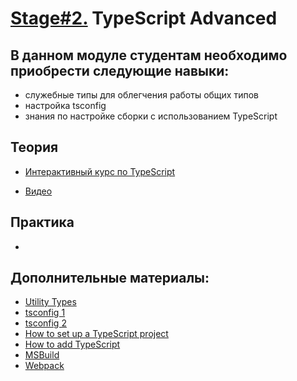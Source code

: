 # [Stage#2.](../../) TypeScript Advanced

## В данном модуле студентам необходимо приобрести следующие навыки:

- служебные типы для облегчения работы общих типов
- настройка tsconfig
- знания по настройке сборки с использованием TypeScript

## Теория

- [Интерактивный курс по TypeScript](https://docs.microsoft.com/ru-ru/learn/paths/build-javascript-applications-typescript/)

- [Видео](https://youtube.com/playlist?list=PL4cUxeGkcC9hOkGbwzgYFmaxB0WiduYJC)

## Практика

-

## Дополнительные материалы:

- [Utility Types](https://www.typescriptlang.org/docs/handbook/utility-types.html)
- [tsconfig 1](https://www.typescriptlang.org/docs/handbook/tsconfig-json.html)
- [tsconfig 2](https://www.typescriptlang.org/tsconfig)
- [How to set up a TypeScript project](https://www.freecodecamp.org/news/how-to-set-up-a-typescript-project-67b427114884/)
- [How to add TypeScript](https://www.freecodecamp.org/news/how-to-add-typescript-to-a-javascript-project/)
- [MSBuild](https://www.typescriptlang.org/docs/handbook/compiler-options-in-msbuild.html)
- [Webpack](https://webpack.js.org/guides/typescript/)
